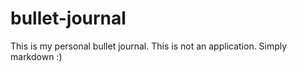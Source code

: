 # bullet-journal
This is my personal bullet journal.  This is not an application.  Simply markdown :)
